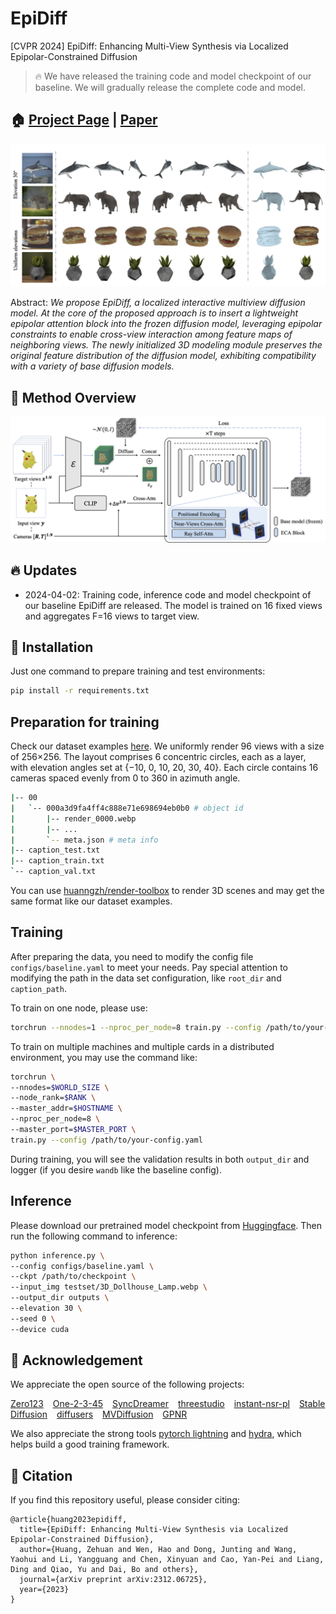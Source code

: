 # EpiDiff

[CVPR 2024] EpiDiff: Enhancing Multi-View Synthesis via Localized Epipolar-Constrained Diffusion

> 🔥 We have released the training code and model checkpoint of our baseline. We will gradually release the complete code and model.

## 🏠 <a href="https://huanngzh.github.io/EpiDiff/" target="_blank">Project Page</a> | <a href="https://arxiv.org/abs/2312.06725" target="_blank">Paper</a>

![img:teaser](assets/teaser.png)

Abstract: _We propose EpiDiff, a localized interactive multiview diffusion model. At the core of the proposed approach is to insert a lightweight epipolar attention block into the frozen diffusion model, leveraging epipolar constraints to enable cross-view interaction among feature maps of neighboring views. The newly initialized 3D modeling module preserves the original feature distribution of the diffusion model, exhibiting compatibility with a variety of base diffusion models._

## 🔨 Method Overview

![img:pipeline](assets/pipeline.png)

## 🔥 Updates

- 2024-04-02: Training code, inference code and model checkpoint of our baseline EpiDiff are released. The model is trained on 16 fixed views and aggregates F=16 views to target view.

## 🔧 Installation

Just one command to prepare training and test environments:
```Bash
pip install -r requirements.txt
```

## Preparation for training

Check our dataset examples [here](https://huggingface.co/huanngzh/EpiDiff/tree/main/train_data_examples). We uniformly render 96 views with a size of 256×256. The layout comprises 6 concentric circles, each as a layer, with elevation angles set at {−10, 0, 10, 20, 30, 40}. Each circle contains 16 cameras spaced evenly from 0 to 360 in azimuth angle.

```Bash
|-- 00
|   `-- 000a3d9fa4ff4c888e71e698694eb0b0 # object id
|       |-- render_0000.webp
|       |-- ...
|       `-- meta.json # meta info
|-- caption_test.txt
|-- caption_train.txt
`-- caption_val.txt
```

You can use [huanngzh/render-toolbox](https://github.com/huanngzh/render-toolbox) to render 3D scenes and may get the same format like our dataset examples.

## Training

After preparing the data, you need to modify the config file `configs/baseline.yaml` to meet your needs. Pay special attention to modifying the path in the data set configuration, like `root_dir` and `caption_path`.

To train on one node, please use:
```Bash
torchrun --nnodes=1 --nproc_per_node=8 train.py --config /path/to/your-config.yaml
```

To train on multiple machines and multiple cards in a distributed environment, you may use the command like:
```Bash
torchrun \
--nnodes=$WORLD_SIZE \
--node_rank=$RANK \
--master_addr=$HOSTNAME \
--nproc_per_node=8 \
--master_port=$MASTER_PORT \
train.py --config /path/to/your-config.yaml
```

During training, you will see the validation results in both `output_dir` and logger (if you desire `wandb` like the baseline config).

## Inference

Please download our pretrained model checkpoint from [Huggingface](https://huggingface.co/huanngzh/EpiDiff). Then run the following command to inference:

```Bash
python inference.py \
--config configs/baseline.yaml \
--ckpt /path/to/checkpoint \
--input_img testset/3D_Dollhouse_Lamp.webp \
--output_dir outputs \
--elevation 30 \
--seed 0 \
--device cuda
```

## 🤝 Acknowledgement

We appreciate the open source of the following projects:

[Zero123](https://github.com/cvlab-columbia/zero123) &#8194;
[One-2-3-45](https://github.com/One-2-3-45/One-2-3-45) &#8194;
[SyncDreamer](https://github.com/liuyuan-pal/SyncDreamer) &#8194;
[threestudio](https://github.com/threestudio-project/threestudio) &#8194;
[instant-nsr-pl](https://github.com/bennyguo/instant-nsr-pl) &#8194;
[Stable Diffusion](https://github.com/CompVis/stable-diffusion) &#8194;
[diffusers](https://github.com/huggingface/diffusers) &#8194;
[MVDiffusion](https://github.com/Tangshitao/MVDiffusion) &#8194;
[GPNR](https://github.com/google-research/google-research/tree/master/gen_patch_neural_rendering)

We also appreciate the strong tools [pytorch lightning](https://github.com/Lightning-AI/pytorch-lightning) and [hydra](https://github.com/facebookresearch/hydra), which helps build a good training framework.

## 📎 Citation

If you find this repository useful, please consider citing:

```
@article{huang2023epidiff,
  title={EpiDiff: Enhancing Multi-View Synthesis via Localized Epipolar-Constrained Diffusion},
  author={Huang, Zehuan and Wen, Hao and Dong, Junting and Wang, Yaohui and Li, Yangguang and Chen, Xinyuan and Cao, Yan-Pei and Liang, Ding and Qiao, Yu and Dai, Bo and others},
  journal={arXiv preprint arXiv:2312.06725},
  year={2023}
}
```
